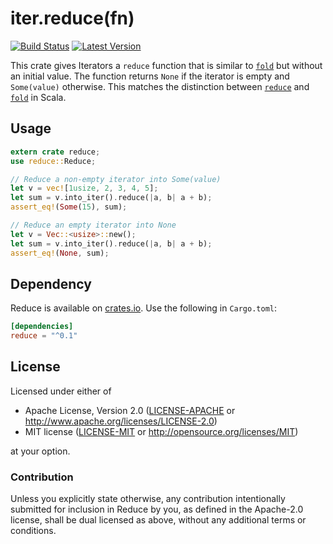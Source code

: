 iter.reduce(fn)
===============

[![Build Status](https://api.travis-ci.org/dtolnay/reduce.svg?branch=master)](https://travis-ci.org/dtolnay/reduce)
[![Latest Version](https://img.shields.io/crates/v/reduce.svg)](https://crates.io/crates/reduce)

This crate gives Iterators a `reduce` function that is similar to
[`fold`](https://doc.rust-lang.org/std/iter/trait.Iterator.html#method.fold)
but without an initial value. The function returns `None` if the iterator is
empty and `Some(value)` otherwise. This matches the distinction between
[`reduce`](http://www.scala-lang.org/api/current/index.html#scala.collection.Iterator@reduce[A1%3E:A](op:(A1,A1)=%3EA1):A1)
and
[`fold`](http://www.scala-lang.org/api/current/index.html#scala.collection.Iterator@fold[A1%3E:A](z:A1)(op:(A1,A1)=%3EA1):A1)
in Scala.

## Usage

```rust
extern crate reduce;
use reduce::Reduce;

// Reduce a non-empty iterator into Some(value)
let v = vec![1usize, 2, 3, 4, 5];
let sum = v.into_iter().reduce(|a, b| a + b);
assert_eq!(Some(15), sum);

// Reduce an empty iterator into None
let v = Vec::<usize>::new();
let sum = v.into_iter().reduce(|a, b| a + b);
assert_eq!(None, sum);
```

## Dependency

Reduce is available on [crates.io](https://crates.io/crates/reduce). Use the
following in `Cargo.toml`:

```toml
[dependencies]
reduce = "^0.1"
```

## License

Licensed under either of

 * Apache License, Version 2.0 ([LICENSE-APACHE](LICENSE-APACHE) or http://www.apache.org/licenses/LICENSE-2.0)
 * MIT license ([LICENSE-MIT](LICENSE-MIT) or http://opensource.org/licenses/MIT)

at your option.

### Contribution

Unless you explicitly state otherwise, any contribution intentionally submitted
for inclusion in Reduce by you, as defined in the Apache-2.0 license, shall be
dual licensed as above, without any additional terms or conditions.
